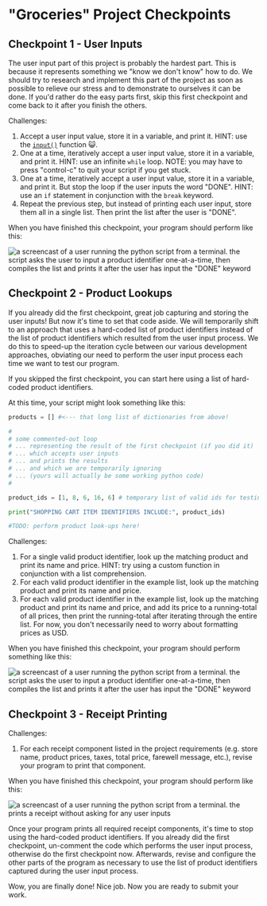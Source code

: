 # "Groceries" Project Checkpoints

## Checkpoint 1 - User Inputs

The user input part of this project is probably the hardest part. This is because it represents something we "know we don't know" how to do. We should try to research and implement this part of the project as soon as possible to relieve our stress and to demonstrate to ourselves it can be done. If you'd rather do the easy parts first, skip this first checkpoint and come back to it after you finish the others.

Challenges:

  1. Accept a user input value, store it in a variable, and print it. HINT: use the [`input()`](https://docs.python.org/3/library/functions.html#input) function :smiley_cat:.
  2. One at a time, iteratively accept a user input value, store it in a variable, and print it. HINT: use an infinite `while` loop. NOTE: you may have to press "control-c" to quit your script if you get stuck.
  3. One at a time, iteratively accept a user input value, store it in a variable, and print it. But stop the loop if the user inputs the word "DONE". HINT: use an `if` statement in conjunction with the `break` keyword.
  4. Repeat the previous step, but instead of printing each user input, store them all in a single list. Then print the list after the user is "DONE".

When you have finished this checkpoint, your program should perform like this:

![a screencast of a user running the python script from a terminal. the script asks the user to input a product identifier one-at-a-time, then compiles the list and prints it after the user has input the "DONE" keyword](img/checkpoint-1-demo.gif)

## Checkpoint 2 - Product Lookups

If you already did the first checkpoint, great job capturing and storing the user inputs! But now it's time to set that code aside. We will temporarily shift to an approach that uses a hard-coded list of product identifiers instead of the list of product identifiers which resulted from the user input process. We do this to speed-up the iteration cycle between our various development approaches, obviating our need to perform the user input process each time we want to test our program.

If you skipped the first checkpoint, you can start here using a list of hard-coded product identifiers.

At this time, your script might look something like this:

```python
products = [] #<--- that long list of dictionaries from above!

#
# some commented-out loop
# ... representing the result of the first checkpoint (if you did it)
# ... which accepts user inputs
# ... and prints the results
# ... and which we are temporarily ignoring
# ... (yours will actually be some working python code)
#

product_ids = [1, 8, 6, 16, 6] # temporary list of valid ids for testing purposes

print("SHOPPING CART ITEM IDENTIFIERS INCLUDE:", product_ids)

#TODO: perform product look-ups here!
```

Challenges:

  1. For a single valid product identifier, look up the matching product and print its name and price. HINT: try using a custom function in conjunction with a list comprehension.
  1. For each valid product identifier in the example list, look up the matching product and print its name and price.
  1. For each valid product identifier in the example list, look up the matching product and print its name and price, and add its price to a running-total of all prices, then print the running-total after iterating through the entire list. For now, you don't necessarily need to worry about formatting prices as USD.

When you have finished this checkpoint, your program should perform something like this:

![a screencast of a user running the python script from a terminal. the script asks the user to input a product identifier one-at-a-time, then compiles the list and prints it after the user has input the "DONE" keyword](img/checkpoint-2-demo.gif)

## Checkpoint 3 - Receipt Printing

Challenges:

  1. For each receipt component listed in the project requirements (e.g. store name, product prices, taxes, total price, farewell message, etc.), revise your program to print that component.

When you have finished this checkpoint, your program should perform like this:

![a screencast of a user running the python script from a terminal. the prints a receipt without asking for any user inputs](img/checkpoint-3-demo.gif)

Once your program prints all required receipt components, it's time to stop using the hard-coded product identifiers. If you already did the first checkpoint, un-comment the code which performs the user input process, otherwise do the first checkpoint now. Afterwards, revise and configure the other parts of the program as necessary to use the list of product identifiers captured during the user input process.

Wow, you are finally done! Nice job. Now you are ready to submit your work.
